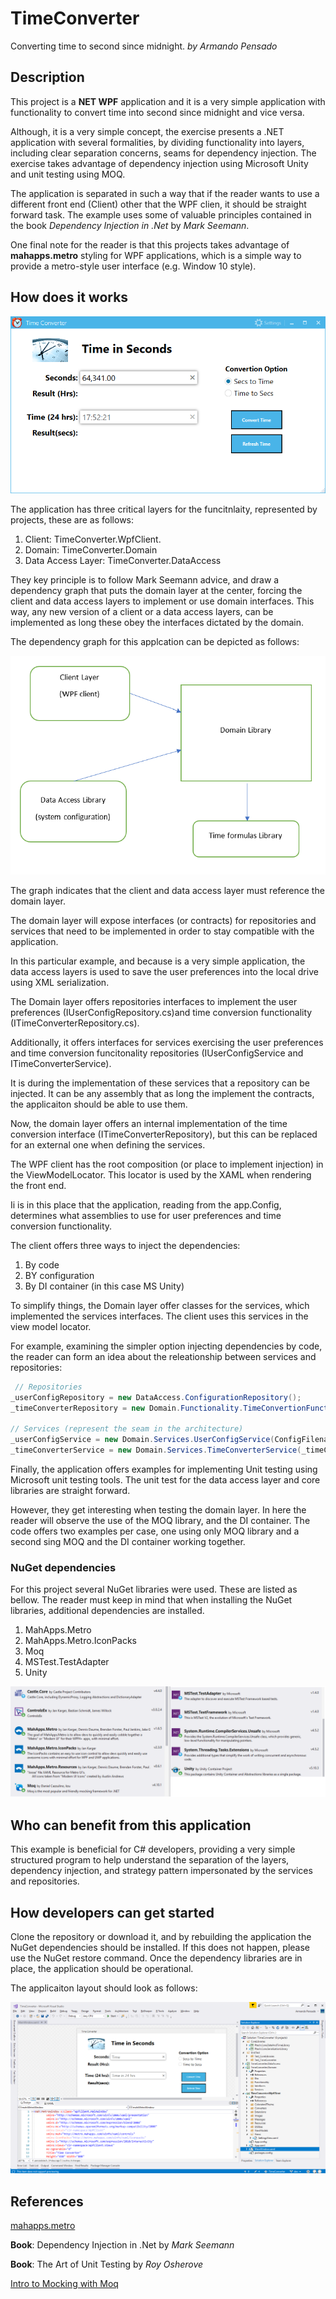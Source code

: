 # TimeConverter

Converting time to second since midnight.
_by Armando Pensado_

## Description 

This project is a **NET WPF** application and it is a very simple application with functionality to convert time into second since midnight and vice versa. 

Although, it is a very simple concept, the exercise presents a .NET application with several formalities, by dividing functionality into layers, including clear separation concerns, seams for dependency injection. The exercise takes advantage of dependency injection using Microsoft Unity and unit testing using MOQ.

The application is separated in such a way that if the reader wants to use a different front end (Client) other that the WPF clien, it should be straight forward task. The example uses some of valuable principles contained in the book _Dependency Injection in .Net_ by _Mark Seemann_. 

One final note for the reader is that this projects takes advantage of **mahapps.metro** styling for WPF applications, which is a simple way to provide a metro-style user interface (e.g. Window 10 style).

## How does it works

![Application](./docs/TimeConverterApp.png)

The application has three critical layers for the funcitnlaity, represented by projects, these are as follows:

1. Client: TimeConverter.WpfClient.
2. Domain: TimeConverter.Domain
3. Data Access Layer: TimeConverter.DataAccess

They key principle is to follow Mark Seemann advice, and draw a dependency graph that puts the domain layer at the center, forcing the client and data access layers to implement or use domain interfaces. This way, any new version of a client or a data access layers, can be implemented as long these obey the interfaces dictated by the domain. 

The dependency graph for this applcation can be depicted as follows: 

![DependencyGraph](./docs/DependencyGraph.png)

The graph indicates that the client and data access layer must reference the domain layer. 

The domain layer will expose interfaces (or contracts) for repositories and services that need to be implemented in order to stay compatible with the application. 

In this particular example, and because is a very simple application, the data access layers is used to save the user preferences into the local drive using XML serialization.

The Domain layer offers repositories interfaces to implement the user preferences (IUserConfigRepository.cs)and time conversion functionality (ITimeConverterRepository.cs).  

Additionally, it offers interfaces for services exercising the user preferences and time conversion funcitonality repositories (IUserConfigService and ITimeConverterService).

It is during the implementation of these services that a repository can be injected. It can be any assembly that as long the implement the contracts, the applicaiton should be able to use them.

Now, the domain layer offers an internal implementation of the time conversion interface (ITimeConverterRepository), but this can be replaced for an external one when defining the services.

The WPF client has the root composition (or place to implement injection) in the ViewModelLocator. This locator is used by the XAML when rendering the front end. 

Ii is in this place that the application, reading from the app.Config, determines what assemblies to use for user preferences and time conversion functionality.

The client offers three ways to inject the dependencies:

1. By code
2. BY configuration
3. By DI container (in this case MS Unity)

To simplify things, the Domain layer offer classes for the services, which implemented the services interfaces. The client uses this services in the view model locator. 

For example, examining the simpler option injecting dependencies by code, the reader can form an idea about the releationship between services and repositories:

~~~C#
 // Repositories
_userConfigRepository = new DataAccess.ConfigurationRepository();
_timeConverterRepository = new Domain.Functionality.TimeConvertionFunctions();

// Services (represent the seam in the architecture)
_userConfigService = new Domain.Services.UserConfigService(ConfigFilename, _userConfigRepository);
_timeConverterService = new Domain.Services.TimeConverterService(_timeConverterRepository);
~~~

Finally, the application offers examples for implementing Unit testing using Microsoft unit testing tools. The unit test for the data access layer and core libraries are straight forward. 

However, they get interesting when testing the domain layer. In here the reader will observe the use of the MOQ library, and the DI container. The code offers two examples per case, one using only MOQ library and a second sing MOQ and the DI container working together. 


### NuGet dependencies

For this project several NuGet libraries were used. These are listed as bellow. The reader must keep in mind that when installing the NuGet libraries, additional dependencies are installed. 

1. MahApps.Metro
2. MahApps.Metro.IconPacks
3. Moq
4. MSTest.TestAdapter
5. Unity

![nuGetDependencies](./docs/nuGetDependencies.png)


## Who can benefit from this application

This example is beneficial for C# developers, providing a very simple structured program to help understand the separation of the layers, dependency injection, and strategy pattern impersonated by the services and repositories. 

## How developers can get started

Clone the repository or download it, and by rebuilding the application the NuGet dependencies should be installed. If this does not happen, please use the NuGet restore command. Once the dependency libraries are in place, the application should be operational.

The applicaiton layout should look as follows:

![AppLayout](./docs/AppLayout.png)

## References

[mahapps.metro](https://mahapps.com/about/)

**Book**: Dependency Injection in .Net by _Mark Seemann_

**Book**: The Art of Unit Testing by _Roy Osherove_

[Intro to Mocking with Moq](https://spin.atomicobject.com/2017/08/07/intro-mocking-moq/)

